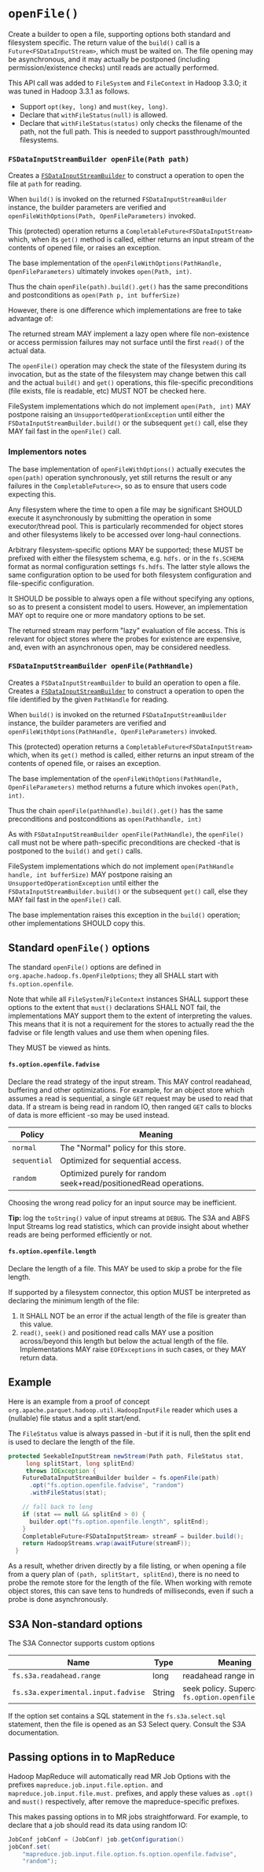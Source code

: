 <!---
  Licensed under the Apache License, Version 2.0 (the "License");
  you may not use this file except in compliance with the License.
  You may obtain a copy of the License at

   http://www.apache.org/licenses/LICENSE-2.0

  Unless required by applicable law or agreed to in writing, software
  distributed under the License is distributed on an "AS IS" BASIS,
  WITHOUT WARRANTIES OR CONDITIONS OF ANY KIND, either express or implied.
  See the License for the specific language governing permissions and
  limitations under the License. See accompanying LICENSE file.
-->

# `openFile()`

Create a builder to open a file, supporting options
both standard and filesystem specific. The return
value of the `build()` call is a `Future<FSDataInputStream>`,
which must be waited on. The file opening may be
asynchronous, and it may actually be postponed (including
permission/existence checks) until reads are actually
performed.

This API call was added to `FileSystem` and `FileContext` in
Hadoop 3.3.0; it was tuned in Hadoop 3.3.1 as follows.

* Support `opt(key, long)` and `must(key, long)`. 
* Declare that `withFileStatus(null)` is allowed.
* Declare that `withFileStatus(status)` only checks
  the filename of the path, not the full path.
  This is needed to support passthrough/mounted filesystems.


###  <a name="openfile(path)"></a> `FSDataInputStreamBuilder openFile(Path path)`

Creates a [`FSDataInputStreamBuilder`](fsdatainputstreambuilder.html)
to construct a operation to open the file at `path` for reading.

When `build()` is invoked on the returned `FSDataInputStreamBuilder` instance,
the builder parameters are verified and
`openFileWithOptions(Path, OpenFileParameters)` invoked.

This (protected) operation returns a `CompletableFuture<FSDataInputStream>`
which, when its `get()` method is called, either returns an input
stream of the contents of opened file, or raises an exception.

The base implementation of the `openFileWithOptions(PathHandle, OpenFileParameters)`
ultimately invokes `open(Path, int)`.

Thus the chain `openFile(path).build().get()` has the same preconditions
and postconditions as `open(Path p, int bufferSize)`

However, there is one difference which implementations are free to
take advantage of: 

The returned stream MAY implement a lazy open where file non-existence or
access permission failures may not surface until the first `read()` of the
actual data.

The `openFile()` operation may check the state of the filesystem during its
invocation, but as the state of the filesystem may change betwen this call and
the actual `build()` and `get()` operations, this file-specific
preconditions (file exists, file is readable, etc) MUST NOT be checked here.

FileSystem implementations which do not implement `open(Path, int)`
MAY postpone raising an `UnsupportedOperationException` until either the
`FSDataInputStreamBuilder.build()` or the subsequent `get()` call,
else they MAY fail fast in the `openFile()` call.

### Implementors notes

The base implementation of `openFileWithOptions()` actually executes
the `open(path)` operation synchronously, yet still returns the result
or any failures in the `CompletableFuture<>`, so as to ensure that users
code expecting this.

Any filesystem where the time to open a file may be significant SHOULD
execute it asynchronously by submitting the operation in some executor/thread
pool. This is particularly recommended for object stores and other filesystems
likely to be accessed over long-haul connections.

Arbitrary filesystem-specific options MAY be supported; these MUST
be prefixed with either the filesystem schema, e.g. `hdfs.`
or in the `fs.SCHEMA` format as normal configuration settings `fs.hdfs`. The
latter style allows the same configuration option to be used for both
filesystem configuration and file-specific configuration.

It SHOULD be possible to always open a file without specifying any options,
so as to present a consistent model to users. However, an implementation MAY
opt to require one or more mandatory options to be set.

The returned stream may perform "lazy" evaluation of file access. This is
relevant for object stores where the probes for existence are expensive, and,
even with an asynchronous open, may be considered needless.
 
### <a name="openfile(pathhandle)"></a> `FSDataInputStreamBuilder openFile(PathHandle)`

Creates a `FSDataInputStreamBuilder` to build an operation to open a file.
Creates a [`FSDataInputStreamBuilder`](fsdatainputstreambuilder.html)
to construct a operation to open the file identified by the given `PathHandle` for reading.

When `build()` is invoked on the returned `FSDataInputStreamBuilder` instance,
the builder parameters are verified and
`openFileWithOptions(PathHandle, OpenFileParameters)` invoked.

This (protected) operation returns a `CompletableFuture<FSDataInputStream>`
which, when its `get()` method is called, either returns an input
stream of the contents of opened file, or raises an exception.

The base implementation of the `openFileWithOptions(PathHandle, OpenFileParameters)` method
returns a future which invokes `open(Path, int)`.

Thus the chain `openFile(pathhandle).build().get()` has the same preconditions
and postconditions as `open(Pathhandle, int)`

As with `FSDataInputStreamBuilder openFile(PathHandle)`, the `openFile()`
call must not be where path-specific preconditions are checked -that
is postponed to the `build()` and `get()` calls.

FileSystem implementations which do not implement `open(PathHandle handle, int bufferSize)`
MAY postpone raising an `UnsupportedOperationException` until either the
`FSDataInputStreamBuilder.build()` or the subsequent `get()` call,
else they MAY fail fast in the `openFile()` call.

The base implementation raises this exception in the `build()` operation;
other implementations SHOULD copy this.


## <a name="options"></a> Standard `openFile()` options

The standard `openFile()` options are defined in `org.apache.hadoop.fs.OpenFileOptions`;
they all SHALL start with `fs.option.openfile`.

Note that while all `FileSystem`/`FileContext` instances SHALL support these options
to the extent that `must()` declarations SHALL NOT fail, the implementations
MAY support them to the extent of interpreting the values.
This means that it is not a requirement for the stores to actually read the
the fadvise or file length values and use them when opening files.

They MUST be viewed as hints.

#### `fs.option.openfile.fadvise`

Declare the read strategy of the input stream. This MAY control readahead, buffering
and other optimizations. For example, for an object store which assumes a 
read is sequential, a single `GET` request may be used to read that data.
If a stream is being read in random IO, then ranged `GET` calls to blocks of
data is more efficient -so may be used instead.

| Policy | Meaning |
| -------|---------|
| `normal` | The "Normal" policy for this store. |
| `sequential` | Optimized for sequential access. |
| `random` | Optimized purely for random seek+read/positionedRead operations. |

Choosing the wrong read policy for an input source may be inefficient.

<b>Tip:</b> log the `toString()` value of input streams at `DEBUG`. The S3A and ABFS Input
Streams log read statistics, which can provide insight about whether reads are being
performed efficiently or not.

#### `fs.option.openfile.length`

Declare the length of a file. This MAY be used to skip a probe for the file
length.


If supported by a filesystem connector, this option MUST be interpreted as declaring
the minimum length of the file: 

1. It SHALL NOT be an error if the actual length of the file is greater than this value.
1. `read()`, `seek()` and positioned read calls MAY use a position across/beyond this length
   but below the actual length of the file.
   Implementations MAY raise `EOFExceptions` in such cases, or they MAY return data.


## Example

Here is an example from a proof of concept `org.apache.parquet.hadoop.util.HadoopInputFile`
reader which uses a (nullable) file status and a split start/end.

The `FileStatus` value is always passed in -but if it is null, then the split
end is used to declare the length of the file. 

```java
protected SeekableInputStream newStream(Path path, FileStatus stat,
     long splitStart, long splitEnd)
     throws IOException {
    FutureDataInputStreamBuilder builder = fs.openFile(path)
      .opt("fs.option.openfile.fadvise", "random")
      .withFileStatus(stat);

    // fall back to leng
    if (stat == null && splitEnd > 0) {
      builder.opt("fs.option.openfile.length", splitEnd);
    }
    CompletableFuture<FSDataInputStream> streamF = builder.build();
    return HadoopStreams.wrap(awaitFuture(streamF));
  }
```

As a result, whether driven directly by a file listing,
or when opening a file from a query plan of `(path, splitStart, splitEnd)`,
there is no need to probe the remote store for the length of the file.
When working with remote object stores, this can save tens to hundreds
of milliseconds, even if such a probe is done asynchronously.


## S3A Non-standard options

The S3A Connector supports custom options 


|  Name | Type | Meaning |
|-------|------|---------|
| `fs.s3a.readahead.range` | long | readahead range in bytes  |
| `fs.s3a.experimental.input.fadvise` | String | seek policy. Superceded by `fs.option.openfile.fadvise`   |


If the option set contains a SQL statement in the `fs.s3a.select.sql` statement,
then the file is opened as an S3 Select query. Consult the S3A documentation.

 
## Passing options in to MapReduce

Hadoop MapReduce will automatically read MR Job Options with the prefixes
`mapreduce.job.input.file.option.` and `mapreduce.job.input.file.must.`
prefixes, and apply these values as `.opt()` and `must()` respectively,
after remove the mapreduce-specific prefixes.

This makes passing options in to MR jobs straightforward.
For example, to declare that a job should read its data using random IO:

```java
JobConf jobConf = (JobConf) job.getConfiguration()
jobConf.set(
    "mapreduce.job.input.file.option.fs.option.openfile.fadvise",
    "random"); 
```

